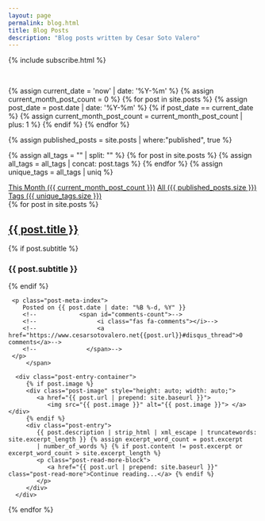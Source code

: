 ```yaml
---
layout: page
permalink: blog.html
title: Blog Posts
description: "Blog posts written by Cesar Soto Valero"
---
```


{% include subscribe.html %}

<br>

<!-- count all post published this month -->
{% assign current_date = 'now' | date: '%Y-%m' %}
{% assign current_month_post_count = 0 %}
{% for post in site.posts %}
{% assign post_date = post.date | date: '%Y-%m' %}
{% if post_date == current_date %}
{% assign current_month_post_count = current_month_post_count | plus: 1 %}
{% endif %}
{% endfor %}

<!-- count all the blog posts -->
{% assign published_posts = site.posts | where:"published", true %}

<!-- count the number of tags -->
{% assign all_tags = "" | split: "" %}
{% for post in site.posts %}
{% assign all_tags = all_tags | concat: post.tags %}
{% endfor %}
{% assign unique_tags = all_tags | uniq %}

<div class="list-filters">
   <a href="/blog/this-month.html" class="list-filter"> This Month ({{ current_month_post_count }})</a>
   <a href="/blog/all-posts.html" class="list-filter">All ({{ published_posts.size }})</a>
   <a href="/blog/tags.html" class="list-filter">Tags ({{ unique_tags.size }})</a>
</div>

<div class="posts-list">
   {% for post in site.posts %}
   <article class="post-preview">
      <span class="text-left">
     <a href="{{ post.url | prepend: site.baseurl }}">
       <h2 class="post-title">{{ post.title }}</h2>
     </a>
       {% if post.subtitle %}
          <h3 class="post-subtitle">
            {{ post.subtitle }}
          </h3>
       {% endif %}

     <p class="post-meta-index">
        Posted on {{ post.date | date: "%B %-d, %Y" }}
        <!--            <span id="comments-count">-->
        <!--                 <i class="fas fa-comments"></i>-->
        <!--                 <a href="https://www.cesarsotovalero.net{{post.url}}#disqus_thread">0 comments</a>-->
        <!--              </span>-->
     </p>
         </span>

      <div class="post-entry-container">
         {% if post.image %}
         <div class="post-image" style="height: auto; width: auto;">
            <a href="{{ post.url | prepend: site.baseurl }}">
               <img src="{{ post.image }}" alt="{{ post.image }}"> </a></div>
         {% endif %}
         <div class="post-entry">
            {{ post.description | strip_html | xml_escape | truncatewords: site.excerpt_length }} {% assign excerpt_word_count = post.excerpt
            | number_of_words %} {% if post.content != post.excerpt or excerpt_word_count > site.excerpt_length %}
            <p class="post-read-more-block">
               <a href="{{ post.url | prepend: site.baseurl }}" class="post-read-more">Continue reading...</a> {% endif %}
            </p>
         </div>
      </div>
   </article>
   {% endfor %}

</div>

<!--{% if paginator.total_pages > 10 %}-->
<!--<ul class="pager main-pager">-->
<!--   {% if paginator.previous_page %}-->
<!--   <li class="previous">-->
<!--      <a href="{{ paginator.previous_page_path | prepend: site.baseurl | replace: '//', '/' }}">&larr; Newer posts</a>-->
<!--   </li>-->
<!--   {% endif %} {% if paginator.next_page %}-->
<!--   <li class="next">-->
<!--      <a href="{{ paginator.next_page_path | prepend: site.baseurl | replace: '//', '/' }}">Older posts &rarr;</a>-->
<!--   </li>-->
<!--   {% endif %}-->
<!--</ul>-->
<!--{% endif %}-->
